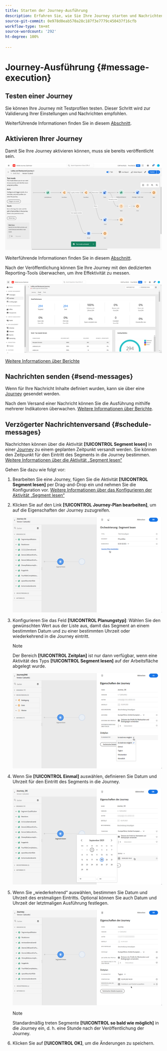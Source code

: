 ```yaml
---
title: Starten der Journey-Ausführung
description: Erfahren Sie, wie Sie Ihre Journey starten und Nachrichten senden
source-git-commit: 0e978d0eab570a28c187f3e7779c450437f16cfb
workflow-type: tm+mt
source-wordcount: '292'
ht-degree: 100%

---
```



# Journey-Ausführung {#message-execution}

## Testen einer Journey

Sie können Ihre Journey mit Testprofilen testen. Dieser Schritt wird zur Validierung Ihrer Einstellungen und Nachrichten empfohlen.

Weiterführende Informationen finden Sie in diesem [Abschnitt](testing-the-journey.md).

## Aktivieren Ihrer Journey

Damit Sie Ihre Journey aktivieren können, muss sie bereits veröffentlicht sein.

![](assets/jo-journeyuc2_32bis.png)

Weiterführende Informationen finden Sie in diesem [Abschnitt](publishing-the-journey.md).


Nach der Veröffentlichung können Sie Ihre Journey mit den dedizierten Reporting-Tools überwachen, um ihre Effektivität zu messen.

![](assets/jo-dynamic_report_journey_12.png)

[Weitere Informationen über Berichte](../reports/live-report.md)

## Nachrichten senden {#send-messages}

Wenn für Ihre Nachricht Inhalte definiert wurden, kann sie über eine [Journey](journey.md) gesendet werden.

Nach dem Versand einer Nachricht können Sie die Ausführung mithilfe mehrerer Indikatoren überwachen. [Weitere Informationen über Berichte](../global-report.md).

## Verzögerter Nachrichtenversand {#schedule-messages}

Nachrichten können über die Aktivität **[!UICONTROL Segment lesen]** in einer [Journey](journey.md) zu einem geplanten Zeitpunkt versandt werden. Sie können den Zeitpunkt für den Eintritt des Segments in die Journey bestimmen. [Weitere Informationen über die Aktivität „Segment lesen“](read-segment.md)

Gehen Sie dazu wie folgt vor:

1. Bearbeiten Sie eine Journey, fügen Sie die Aktivität **[!UICONTROL Segment lesen]** per Drag-and-Drop ein und nehmen Sie die Konfiguration vor. [Weitere Informationen über das Konfigurieren der Aktivität „Segment lesen“](read-segment.md#configuring-segment-trigger-activity)

1. Klicken Sie auf den Link **[!UICONTROL Journey-Plan bearbeiten]**, um auf die Eigenschaften der Journey zuzugreifen.

   ![](assets/message-read-segment-schedule.png)

1. Konfigurieren Sie das Feld **[!UICONTROL Planungstyp]**: Wählen Sie den gewünschten Wert aus der Liste aus, damit das Segment an einem bestimmten Datum und zu einer bestimmten Uhrzeit oder wiederkehrend in die Journey eintritt.

   >[!NOTE]
   >
   >Der Bereich **[!UICONTROL Zeitplan]** ist nur dann verfügbar, wenn eine Aktivität des Typs **[!UICONTROL Segment lesen]** auf der Arbeitsfläche abgelegt wurde.

   ![](assets/message-read-segment-scheduler.png)

1. Wenn Sie **[!UICONTROL Einmal]** auswählen, definieren Sie Datum und Uhrzeit für den Eintritt des Segments in die Journey.

   ![](assets/message-read-segment-scheduler-once.png)

1. Wenn Sie „wiederkehrend“ auswählen, bestimmen Sie Datum und Uhrzeit des erstmaligen Eintritts. Optional können Sie auch Datum und Uhrzeit der letztmaligen Ausführung festlegen.

   ![](assets/message-read-segment-scheduler-daily.png)

   >[!NOTE]
   >
   >Standardmäßig treten Segmente **[!UICONTROL so bald wie möglich]** in die Journey ein, d. h. eine Stunde nach der Veröffentlichung der Journey.

1. Klicken Sie auf **[!UICONTROL OK]**, um die Änderungen zu speichern.

<!--Unitary messages that are triggered by an event within a journey cannot be scheduled.-->

